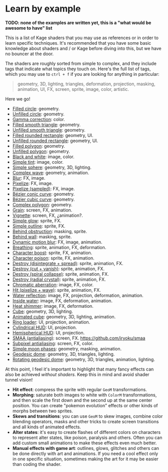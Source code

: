 # Learn by example

**TODO: none of the examples are written yet, this is a "what would be awesome to have" list**

This is a list of Kage shaders that you may use as references or in order to learn specific techniques. It's recommended that you have some basic knowledge about shaders and / or Kage before diving into this, but we have no bouncer at the door.

The shaders are roughly sorted from simple to complex, and they include tags that indicate what topics they touch on. Here's the full list of tags, which you may use to `ctrl + f` if you are looking for anything in particular:
> geometry, 3D, lighting, triangles, deformation, projection, masking, animation, UI, FX, screen, sprite, image, color, artistic.

Here we go!
- [Filled circle](): geometry.
- [Unfilled circle](): geometry.
- [Gamma correction](): color.
- [Filled smooth triangle](): geometry.
- [Unfilled smooth triangle](): geometry.
- [Filled rounded rectangle](): geometry, UI.
- [Unfilled rounded rectangle](): geometry, UI.
- [Filled polygon](): geometry.
- [Unfilled polygon](): geometry.
- [Black and white](): image, color.
- [Simple tint](): image, color.
- [Simple sphere](): geometry, 3D, lighting.
- [Complex wave](): geometry, animation.
- [Blur](): FX, image.
- [Pixelize](): FX, image.
- [Pixelize (sampled)](): FX, image.
- [Bézier conic curve](): geometry.
- [Bézier cubic curve](): geometry.
- [Complex polygon](): geometry.
- [Grain](): screen, FX, animation.
- [Vignette](): screen, FX, ¿animation?.
- [Simple glow](): sprite, FX.
- [Simple outline](): sprite, FX.
- [Behind obstruction](): masking, sprite.
- [Behind wall](): masking, sprite.
- [Dynamic motion blur](): FX, image, animation.
- [Breathing](): sprite, animation, FX, deformation.
- [Character boost](): sprite, FX, animation.
- [Character poison](): sprite, FX, animation.
- [Destroy (disintegrate + spread)](): sprite, animation, FX.
- [Destroy (cut + vanish)](): sprite, animation, FX.
- [Destroy (spiral collapse)](): sprite, animation, FX.
- [Destroy (radial crystal)](): sprite, animation, FX.
- [Chromatic aberration](): image, FX, color.
- [Hit (pixelize + wave)](): sprite, animation, FX.
- [Water reflection](): image, FX, projection, deformation, animation.
- [Inside water](): image, FX, deformation, animation.
- [Heat shimmer](): image, FX, deformation.
- [Cube](): geometry, 3D, lighting.
- [Animated cube](): geometry, 3D, lighting, animation.
- [Ring loader](): UI, projection, animation.
- [Cylindrical HUD](): UI, projection.
- [Hemispherical HUD](): UI, projection.
- [SMAA (antialiasing)](): screen, FX. https://github.com/iryoku/smaa
- [Subpixel antialiasing](): screen, FX, color.
- [Simple moon phases](): geometry, masking, animation.
- [Geodesic dome](): geometry, 3D, triangles, lighting.
- [Rotating geodesic dome](): geometry, 3D, triangles, animation, lighting.

At this point, I feel it's important to highlight that many fancy effects can also be achieved *without shaders*. Keep this in mind and avoid shader tunnel vision!
- **Hit effect**: compress the sprite with regular `GeoM` transformations.
- **Morphing**: saturate both images to white with `ColorM` transformations, and then scale the first down and the second up at the same center position. You can create "pokemon evolution" effects or other kinds of morphs between two sprites.
- **Skews and transitions**: you can use `GeoM` to skew images, combine color blending operators, masks and other tricks to create screen transitions and all kinds of animated effects.
- **Alter states**: it's easy to create flashes of different colors on characters to represent alter states, like poison, paralysis and others. Often you can add custom small animations to make these effects even much better.
- **Manual effects with game art**: outlines, glows, glitches and others can be done directly with art and animations. If you need a cool effect only in one specific situation, sometimes making the art for it may be easier than coding the shader.
